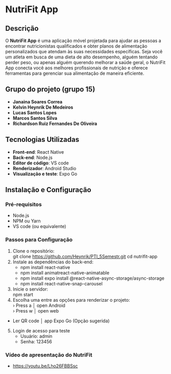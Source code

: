 ﻿# NutriFit App

## Descrição

O **NutriFit App** é uma aplicação móvel projetada para ajudar as pessoas a encontrar nutricionistas qualificados e obter planos de alimentação personalizados que atendam às suas necessidades específicas. Seja você um atleta em busca de uma dieta de alto desempenho, alguém tentando perder peso, ou apenas alguém querendo melhorar a saúde geral, o NutriFit App conecta você aos melhores profissionais de nutrição e oferece ferramentas para gerenciar sua alimentação de maneira eficiente.

## Grupo do projeto (grupo 15)

- **Janaina Soares Correa**
- **Kelvin Heynrik De Medeiros**
- **Lucas Santos Lopes**
- **Marcos Santos Silva**
- **Richardson Ruiz Fernandes De Oliveira**

## Tecnologias Utilizadas

- **Front-end**: React Native
- **Back-end**: Node.js  
- **Editor de código**: VS code
- **Renderizador**: Android Studio
- **Visualização e teste**: Expo Go

## Instalação e Configuração

### Pré-requisitos

- Node.js
- NPM ou Yarn
- VS code (ou equivalente)

### Passos para Configuração

1. Clone o repositório:  
    git clone https://github.com/Heynrik/PTI_5Semestr.git cd nutrifit-app
2. Instale as dependências do back-end:  
    - npm install react-native  
    - npm install animatreact-native-animatable
    - npm install expo install @react-native-async-storage/async-storage
    - npm install react-native-snap-carousel
3. Inicie o servidor:  
    npm start
4. Escolha uma entre as opções para renderizar o projeto:  
    › Press a │ open Android  
    › Press w │ open web
- Ler QR code │ app Expo Go (Opção sugerida)
5. Login de acesso para teste
    - Usuário: admin
    - Senha: 123456
### Vídeo de apresentação do NutriFit
- https://youtu.be/Lho26FBBSsc
